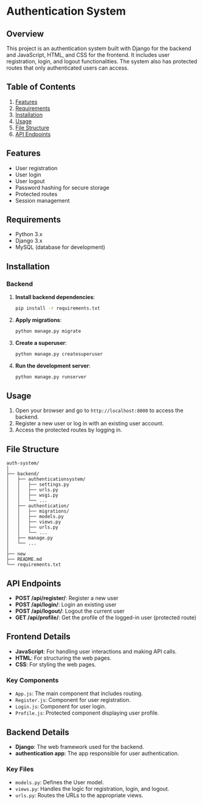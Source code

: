 # Authentication System

## Overview

This project is an authentication system built with Django for the backend and JavaScript, HTML, and CSS for the frontend. It includes user registration, login, and logout functionalities. The system also has protected routes that only authenticated users can access.

## Table of Contents

1. [Features](#features)
2. [Requirements](#requirements)
3. [Installation](#installation)
4. [Usage](#usage)
5. [File Structure](#file-structure)
6. [API Endpoints](#api-endpoints)
## Features

- User registration
- User login
- User logout
- Password hashing for secure storage
- Protected routes
- Session management

## Requirements

- Python 3.x
- Django 3.x
- MySQL (database for development)

## Installation

### Backend



1. **Install backend dependencies**:
    ```sh
    pip install -r requirements.txt
    ```

2. **Apply migrations**:
    ```sh
    python manage.py migrate
    ```

3. **Create a superuser**:
    ```sh
    python manage.py createsuperuser
    ```

4. **Run the development server**:
    ```sh
    python manage.py runserver
    ```

## Usage

1. Open your browser and go to `http://localhost:8000` to access the backend.
2. Register a new user or log in with an existing user account.
3. Access the protected routes by logging in.

## File Structure

```
auth-system/
│
├── backend/
│   ├── authenticationsystem/
│   │   ├── settings.py
│   │   ├── urls.py
│   │   ├── wsgi.py
│   │   └── ...
│   ├── authentication/
│   │   ├── migrations/
│   │   ├── models.py
│   │   ├── views.py
│   │   ├── urls.py
│   │   └── ...
│   ├── manage.py
│   └── ...
│
├── new
├── README.md
└── requirements.txt
```

## API Endpoints

- **POST /api/register/**: Register a new user
- **POST /api/login/**: Login an existing user
- **POST /api/logout/**: Logout the current user
- **GET /api/profile/**: Get the profile of the logged-in user (protected route)

## Frontend Details

- **JavaScript**: For handling user interactions and making API calls.
- **HTML**: For structuring the web pages.
- **CSS**: For styling the web pages.

### Key Components

- `App.js`: The main component that includes routing.
- `Register.js`: Component for user registration.
- `Login.js`: Component for user login.
- `Profile.js`: Protected component displaying user profile.

## Backend Details

- **Django**: The web framework used for the backend.
- **authentication app**: The app responsible for user authentication.

### Key Files

- `models.py`: Defines the User model.
- `views.py`: Handles the logic for registration, login, and logout.
- `urls.py`: Routes the URLs to the appropriate views.
